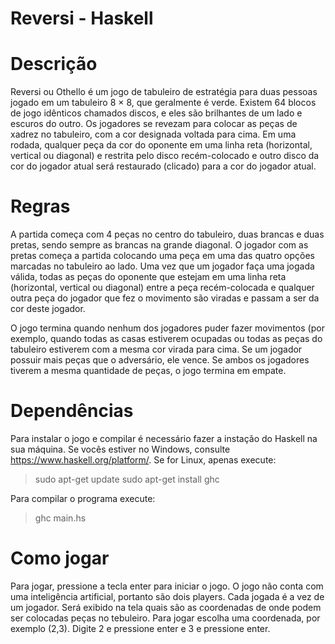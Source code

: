 # Reversi - Haskell
# Descrição
Reversi ou Othello é um jogo de tabuleiro de estratégia para duas pessoas jogado em um tabuleiro 8 × 8, que geralmente é verde. Existem 64 blocos de jogo idênticos chamados discos, e eles são brilhantes de um lado e escuros do outro. Os jogadores se revezam para colocar as peças de xadrez no tabuleiro, com a cor designada voltada para cima. Em uma rodada, qualquer peça da cor do oponente em uma linha reta (horizontal, vertical ou diagonal) e restrita pelo disco recém-colocado e outro disco da cor do jogador atual será restaurado (clicado) para a cor do jogador atual.

# Regras
 A partida começa com 4 peças no centro do tabuleiro, duas brancas e duas pretas, sendo sempre as brancas na grande diagonal. O jogador com as pretas começa a partida colocando uma peça em uma das quatro opções marcadas no tabuleiro ao lado. Uma vez que um jogador faça uma jogada válida, todas as peças do oponente que estejam em uma linha reta (horizontal, vertical ou diagonal) entre a peça recém-colocada e qualquer outra peça do jogador que fez o movimento são viradas e passam a ser da cor deste jogador. 
 
 O jogo termina quando nenhum dos jogadores puder fazer movimentos (por exemplo, quando todas as casas estiverem ocupadas ou todas as peças do tabuleiro estiverem com a mesma cor virada para cima. Se um jogador possuir mais peças que o adversário, ele vence. Se ambos os jogadores tiverem a mesma quantidade de peças, o jogo termina em empate.
 
 # Dependências
 Para instalar o jogo e compilar é necessário fazer a instação do Haskell na sua máquina. Se vocês estiver no Windows, consulte https://www.haskell.org/platform/. Se for Linux, apenas execute:
 > sudo apt-get update
 > sudo apt-get install ghc
 
 Para compilar o programa execute:
 > ghc main.hs
 
 # Como jogar
 Para jogar, pressione a tecla enter para iniciar o jogo. O jogo não conta com uma inteligência artificial, portanto são dois players. Cada jogada é a vez de um jogador. Será exibido na tela quais são as coordenadas de onde podem ser colocadas peças no tebuleiro. Para jogar escolha uma coordenada, por exemplo (2,3). Digite 2 e pressione enter e 3 e pressione enter.
 
 
